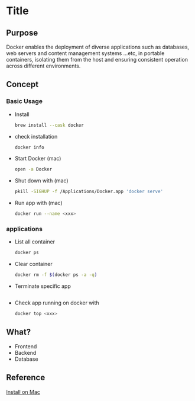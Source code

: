 # Title

## Purpose

Docker enables the deployment of diverse applications such as databases, web servers and content management systems ...etc, in portable containers, isolating them from the host and ensuring consistent operation across different environments.

## Concept

### Basic Usage

* Install
  ```bash
  brew install --cask docker
  ```
* check installation
  ```bash
  docker info
  ```
* Start Docker (mac)
  ```bash
  open -a Docker
  ```
* Shut down with (mac)
  ```bash
  pkill -SIGHUP -f /Applications/Docker.app 'docker serve'
  ```
* Run app with (mac)
  ```bash
  docker run --name <xxx>
  ```

### applications

* List all container
  ```bash
  docker ps
  ```
* Clear container
  ```bash
  docker rm -f $(docker ps -a -q)
  ```
* Terminate specific app
  ```bash
  ```
* Check app running on docker with
  ```bash
  docker top <xxx>
  ```

## What?

* Frontend
* Backend
* Database

## Reference

[Install on Mac](https://docs.docker.com/desktop/install/mac-install/)
